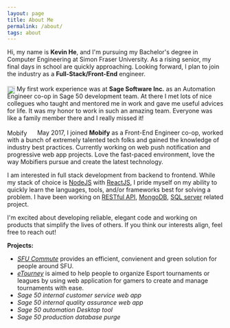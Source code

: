 ```yaml
---
layout: page
title: About Me
permalink: /about/
tags: about
---
```



Hi, my name is **Kevin He**, and I'm pursuing my Bachelor's degree in Computer Engineering at Simon Fraser University. As a rising senior, my final days in school are quickly approaching. Looking forward, I plan to join the industry as a **Full-Stack/Front-End** engineer.

<img src="http://www.sage.com/na/~/media/Responsive/images/logo.png" alt="Sage" wwidth="72" height="18" style="position:relative;top:6px;"> My first work experience was at **Sage Software Inc.** as an Automation Engineer co-op in Sage 50 development team. At there I met lots of nice collegues who taught and mentored me in work and gave me useful advices for life. It was my honor to work in such an amazing team. Everyone was like a family member there and I really missed it!

[<img src="https://cdn-www.mobify.com/wp-content/themes/sparkjoy-mobify-v2.4.7/library/images/logo-mobify-spark-sm-black.png" alt="Mobify" width="66" height="17" style="position:relative;top:4px;">](https://www.mobify.com/) May 2017, I joined **Mobify** as a Front-End Engineer co-op, worked with a bunch of extremely talented tech folks and gained the knowledge of industry best practices. Currently working on web push notification and progressive web app projects. Love the fast-paced environment, love the way Mobifiers pursue and create the latest technology.

I am interested in full stack development from backend to frontend. While my stack of choice is [NodeJS](https://nodejs.org) with [ReactJS](https://facebook.github.io/react/), I pride myself on my ability to quickly learn the languages, tools, and/or frameworks best for solving a problem. I have been working on [RESTful API](https://en.wikipedia.org/wiki/Representational_state_transfer), [MongoDB](https://www.mongodb.com/), [SQL server](https://www.microsoft.com/en-us/sql-server/sql-server-2016) related project.

I'm excited about developing reliable, elegant code and working on products that simplify the lives of others. If you think our interests align, feel free to reach out!

**Projects:**

* [*SFU Commute*](https://github.com/kevinxh/SFU-Commute) provides an efficient, convienent and green solution for people around SFU.
* [*eTourney*](https://github.com/kevinxh/eTourney) is aimed to help people to organize Esport tournaments or leagues by using web application for gamers to create and manage tournaments with ease.
* *Sage 50 internal customer service web app*
* *Sage 50 internal quality assurance web app*
* *Sage 50 automation Desktop tool*
* *Sage 50 production database purge*
